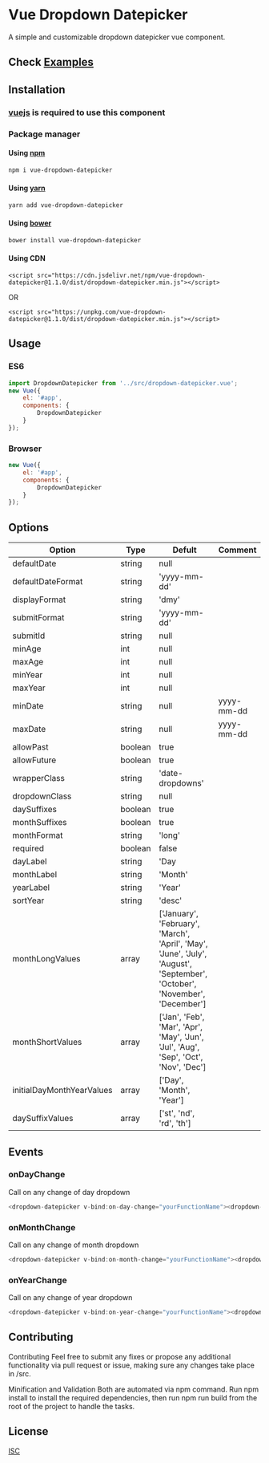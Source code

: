 # Vue Dropdown Datepicker

A simple and customizable dropdown datepicker vue component.

## Check [Examples](https://tanvir0604.github.io/vue-dropdown-datepicker/)

## Installation

### [vuejs](https://vuejs.org/) is required to use this component

### Package manager 
#### Using [npm](https://www.npmjs.com)

```bash
npm i vue-dropdown-datepicker
```

#### Using [yarn](https://yarnpkg.com)

```bash
yarn add vue-dropdown-datepicker
```

#### Using [bower](https://bower.io)

```bash
bower install vue-dropdown-datepicker
```

#### Using CDN

```code
<script src="https://cdn.jsdelivr.net/npm/vue-dropdown-datepicker@1.1.0/dist/dropdown-datepicker.min.js"></script>
```
OR
```code
<script src="https://unpkg.com/vue-dropdown-datepicker@1.1.0/dist/dropdown-datepicker.min.js"></script>
```
## Usage

### ES6
```javascript
import DropdownDatepicker from '../src/dropdown-datepicker.vue';
new Vue({
    el: '#app',
    components: {
        DropdownDatepicker
    }
});
```

### Browser
```javascript
new Vue({
    el: '#app',
    components: {
        DropdownDatepicker
    }
});
```

## Options
| Option                   | Type          | Defult          |Comment |
| -------------            | ------------- | ----------      |--------|
| defaultDate              | string        | null            |        |
| defaultDateFormat        | string        | 'yyyy-mm-dd'    |        |
| displayFormat            | string        | 'dmy'           |        |
| submitFormat             | string        | 'yyyy-mm-dd'    |        |
| submitId                 | string        | null            |        |
| minAge                   | int           | null            |        |
| maxAge                   | int           | null            |        |
| minYear                  | int           | null            |        |
| maxYear                  | int           | null            |        |
| minDate                  | string        | null            | yyyy-mm-dd |
| maxDate                  | string        | null            | yyyy-mm-dd |
| allowPast                | boolean       | true            |        |
| allowFuture              | boolean       | true            |        |
| wrapperClass             | string        | 'date-dropdowns'|        |
| dropdownClass            | string        | null            |        |
| daySuffixes              | boolean       | true            |        |
| monthSuffixes            | boolean       | true            |        |
| monthFormat              | string        | 'long'          |        |
| required                 | boolean       | false           |        |
| dayLabel                 | string        | 'Day            |        |
| monthLabel               | string        | 'Month'         |        |
| yearLabel                | string        | 'Year'          |        |
| sortYear                 | string        | 'desc'          |        |
| monthLongValues          | array         | ['January', 'February', 'March', 'April', 'May', 'June', 'July', 'August', 'September', 'October', 'November', 'December']|   |
| monthShortValues         | array         | ['Jan', 'Feb', 'Mar', 'Apr', 'May', 'Jun', 'Jul', 'Aug', 'Sep', 'Oct', 'Nov', 'Dec'] |    |
| initialDayMonthYearValues| array         | ['Day', 'Month', 'Year'] |      |
| daySuffixValues          | array         | ['st', 'nd', 'rd', 'th'] |      |


## Events

### onDayChange
Call on any change of day dropdown
```javascript
<dropdown-datepicker v-bind:on-day-change="yourFunctionName"><dropdown-datepicker>
```

### onMonthChange
Call on any change of month dropdown
```javascript
<dropdown-datepicker v-bind:on-month-change="yourFunctionName"><dropdown-datepicker>
```

### onYearChange
Call on any change of year dropdown
```javascript
<dropdown-datepicker v-bind:on-year-change="yourFunctionName"><dropdown-datepicker>
```

## Contributing
Contributing Feel free to submit any fixes or propose any additional functionality via pull request or issue, making sure any changes take place in /src.

Minification and Validation Both are automated via npm command. Run npm install to install the required dependencies, then run npm run build from the root of the project to handle the tasks.

## License
[ISC](https://choosealicense.com/licenses/isc/)